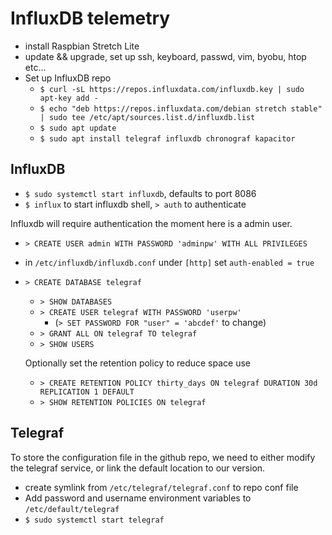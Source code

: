 # InfluxDB telemetry

- install Raspbian Stretch Lite
- update && upgrade, set up ssh, keyboard, passwd, vim, byobu, htop etc...
- Set up InfluxDB repo
	- `$ curl -sL https://repos.influxdata.com/influxdb.key | sudo apt-key add -`
	- `$ echo "deb https://repos.influxdata.com/debian stretch stable" | sudo tee /etc/apt/sources.list.d/influxdb.list`
	- `$ sudo apt update`
	- `$ sudo apt install telegraf influxdb chronograf kapacitor`

## InfluxDB
- `$ sudo systemctl start influxdb`, defaults to port 8086
- `$ influx` to start influxdb shell, `> auth` to authenticate

Influxdb will require authentication the moment here is a admin user.

- `> CREATE USER admin WITH PASSWORD 'adminpw' WITH ALL PRIVILEGES`
- in `/etc/influxdb/influxdb.conf` under `[http]` set `auth-enabled = true`

- `> CREATE DATABASE telegraf`
	- `> SHOW DATABASES`
    - `> CREATE USER telegraf WITH PASSWORD 'userpw'`
    	- (`> SET PASSWORD FOR "user" = 'abcdef'`  to change)
    - `> GRANT ALL ON telegraf TO telegraf`
    - `> SHOW USERS`
    
    Optionally set the retention policy to reduce space use
    - `> CREATE RETENTION POLICY thirty_days ON telegraf DURATION 30d REPLICATION 1 DEFAULT`
    - `> SHOW RETENTION POLICIES ON telegraf`

## Telegraf

To store the configuration file in the github repo, we need to either
modify the telegraf service, or link the default location to our version.

- create symlink from `/etc/telegraf/telegraf.conf` to repo conf file
- Add password and username environment variables to `/etc/default/telegraf`
- `$ sudo systemctl start telegraf`
